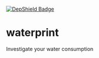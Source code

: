 [![DepShield Badge](https://depshield.sonatype.org/badges/owner/repository/depshield.svg)](https://depshield.github.io)

# waterprint
Investigate your water consumption
